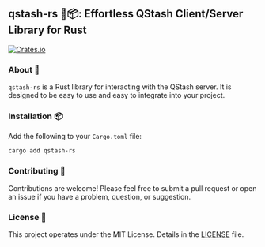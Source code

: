 ## qstash-rs 🦀📦: Effortless QStash Client/Server Library for Rust

[![Crates.io](https://img.shields.io/crates/v/qstash-rs)](https://crates.io/crates/qstash-rs)

### About 📖

`qstash-rs` is a Rust library for interacting with the QStash server. It is designed to be easy to use and easy to integrate into your project.

### Installation 📦

Add the following to your `Cargo.toml` file:

```bash
cargo add qstash-rs
```

### Contributing 🤝

Contributions are welcome! Please feel free to submit a pull request or open an issue if you have a problem, question, or suggestion.

### License 📜

This project operates under the MIT License. Details in the [LICENSE](https://github.com/drsh4dow/qstash-rs/blob/main/LICENSE) file.
